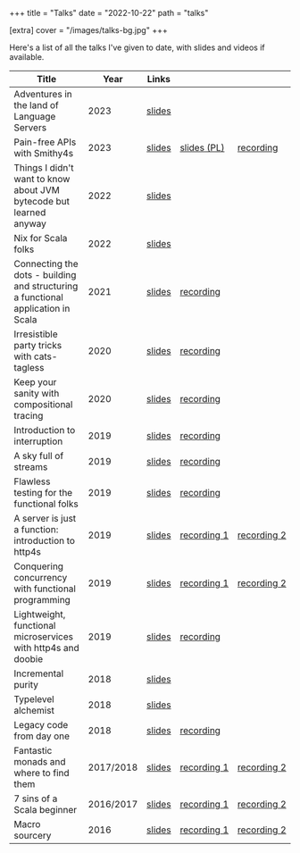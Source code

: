 +++
title = "Talks"
date = "2022-10-22"
path = "talks"

[extra]
cover = "/images/talks-bg.jpg"
+++

Here's a list of all the talks I've given to date, with slides and videos if available.

| Title                                                                            | Year      | Links                                                                                                                    |                                                                                                                          |                                                                 |
| -------------------------------------------------------------------------------- | --------- | ------------------------------------------------------------------------------------------------------------------------ | ------------------------------------------------------------------------------------------------------------------------ | --------------------------------------------------------------- |
| Adventures in the land of Language Servers                                       | 2023      | [slides](https://speakerdeck.com/kubukoz/adventures-in-the-land-of-language-servers)                                     |
| Pain-free APIs with Smithy4s                                                     | 2023      | [slides](https://speakerdeck.com/kubukoz/pain-free-apis-with-smithy4s)                                                   | [slides (PL)](https://speakerdeck.com/kubukoz/uwolnij-swoje-api-od-bolu-z-smithy4s-c06de564-4646-422e-befd-dabd4579e5e1) | [recording](https://www.youtube.com/watch?v=LvCDzDYfgsI)        |
| Things I didn't want to know about JVM bytecode but learned anyway               | 2022      | [slides](https://kubukoz.github.io/talks/things-jvm/dist)                                                                |
| Nix for Scala folks                                                              | 2022      | [slides](https://speakerdeck.com/kubukoz/nix-for-scala-folks)                                                            |
| Connecting the dots - building and structuring a functional application in Scala | 2021      | [slides](https://speakerdeck.com/kubukoz/connecting-the-dots-building-and-structuring-a-functional-application-in-scala) | [recording](https://www.youtube.com/watch?v=JbMjq8VehLc)                                                                 |                                                                 |
| Irresistible party tricks with cats-tagless                                      | 2020      | [slides](https://speakerdeck.com/kubukoz/irresistible-party-tricks-with-cats-tagless)                                    | [recording](https://www.youtube.com/watch?v=rzS9lkg3Cf8)                                                                 |                                                                 |
| Keep your sanity with compositional tracing                                      | 2020      | [slides](https://speakerdeck.com/kubukoz/keep-your-sanity-with-compositional-tracing)                                    | [recording](https://www.youtube.com/watch?v=CKS8c1di3Z0)                                                                 |                                                                 |
| Introduction to interruption                                                     | 2019      | [slides](https://speakerdeck.com/kubukoz/introduction-to-interruption)                                                   | [recording](https://youtube.com/watch?v=EQWAQF6Yj5Q)                                                                     |                                                                 |
| A sky full of streams                                                            | 2019      | [slides](https://speakerdeck.com/kubukoz/a-sky-full-of-streams)                                                          | [recording](https://youtube.com/watch?v=oluPEFlXumw)                                                                     |                                                                 |
| Flawless testing for the functional folks                                        | 2019      | [slides](https://speakerdeck.com/kubukoz/flawless-testing-for-the-functional-folks)                                      | [recording](https://vimeo.com/368027707)                                                                                 |                                                                 |
| A server is just a function: introduction to http4s                              | 2019      | [slides](https://speakerdeck.com/kubukoz/a-server-is-just-a-function-introduction-to-http4s)                             | [recording&nbsp;1](https://www.youtube.com/watch?v=9YsZ8loRVDA)                                                          | [recording&nbsp;2](https://www.youtube.com/watch?v=jwKzluH5jFg) |
| Conquering concurrency with functional programming                               | 2019      | [slides](https://speakerdeck.com/kubukoz/conquering-concurrency-with-functional-programming)                             | [recording&nbsp;1](https://youtube.com/watch?v=6z6C1EmxzaI)                                                              | [recording&nbsp;2](https://youtube.com/watch?v=fZO2lV2xjEo)     |
| Lightweight, functional microservices with http4s and doobie                     | 2019      | [slides](https://kubukoz.github.io/talks/http4s-doobie-micro/slides/)                                                    | [recording](https://youtube.com/watch?v=fQfMiUDsLv4)                                                                     |                                                                 |
| Incremental purity                                                               | 2018      | [slides](https://kubukoz.github.io/talks/incremental-purity/slides/)                                                     |                                                                                                                          |                                                                 |
| Typelevel alchemist                                                              | 2018      | [slides](https://kubukoz.github.io/talks/typelevel-alchemist/slides)                                                     |                                                                                                                          |                                                                 |
| Legacy code from day one                                                         | 2018      | [slides](https://kubukoz.github.io/talks/legacy-code-from-day-1/slides/#/)                                               | [recording](https://youtube.com/watch?v=6FYISbNdanE)                                                                     |                                                                 |
| Fantastic monads and where to find them                                          | 2017/2018 | [slides](https://kubukoz.github.io/talks/fantastic-monads-and-where-to-find-them/slides/#/)                              | [recording&nbsp;1](https://youtube.com/watch?v=hOvyL28t0Yc)                                                              | [recording&nbsp;2](https://youtube.com/watch?v=HMs_F7LXTak)     |
| 7 sins of a Scala beginner                                                       | 2016/2017 | [slides](https://kubukoz.github.io/talks/seven-sins-of-a-scala-developer/slides/#/)                                      | [recording&nbsp;1](https://youtu.be/8ZAKrcnQ7Ww)                                                                         | [recording&nbsp;2](https://youtube.com/watch?v=Z2YzCzfUNNk)     |
| Macro sourcery                                                                   | 2016      | [slides](https://kubukoz.github.io/talks/macro-sourcery/slides/#/)                                                       | [recording&nbsp;1](https://youtube.com/watch?v=-ayx8NIDv4Q)                                                              | [recording&nbsp;2](https://youtube.com/watch?v=KvZlYAOtzmU)     |
